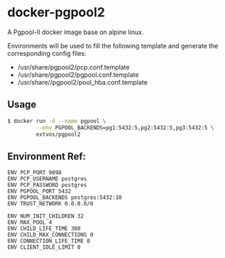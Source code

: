 # docker-pgpool2
A Pgpool-II docker image base on alpine linux.

Environments will be used to fill the following template and generate the corresponding config files:

- /usr/share/pgpool2/pcp.conf.template
- /usr/share/pgpool2/pgpool.conf.template
- /usr/share//pgpool2/pool_hba.conf.template

## Usage
```bash
$ docker run -d --name pgpool \
         --env PGPOOL_BACKENDS=pg1:5432:5,pg2:5432:5,pg3:5432:5 \
         extvos/pgpool2
```

## Environment Ref:
```
ENV PCP_PORT 9898
ENV PCP_USERNAME postgres
ENV PCP_PASSWORD postgres
ENV PGPOOL_PORT 5432
ENV PGPOOL_BACKENDS postgres:5432:10
ENV TRUST_NETWORK 0.0.0.0/0

ENV NUM_INIT_CHILDREN 32
ENV MAX_POOL 4
ENV CHILD_LIFE_TIME 300
ENV CHILD_MAX_CONNECTIONS 0
ENV CONNECTION_LIFE_TIME 0
ENV CLIENT_IDLE_LIMIT 0
```